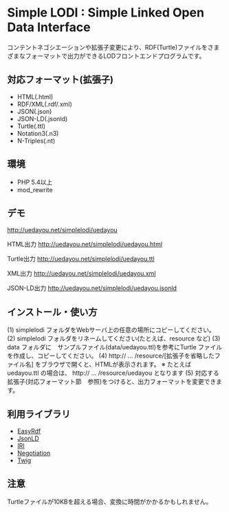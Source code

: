 # Simple LODI : Simple Linked Open Data Interface

コンテントネゴシエーションや拡張子変更により、RDF(Turtle)ファイルをさまざまなフォーマットで出力ができるLODフロントエンドプログラムです。

## 対応フォーマット(拡張子)

- HTML(.html)
- RDF/XML(.rdf/.xml)
- JSON(.json)
- JSON-LD(.jsonld)
- Turtle(.ttl)
- Notation3(.n3)
- N-Triples(.nt)

## 環境

- PHP 5.4以上
- mod_rewrite

## デモ

<http://uedayou.net/simplelodi/uedayou>

HTML出力
<http://uedayou.net/simplelodi/uedayou.html>

Turtle出力
<http://uedayou.net/simplelodi/uedayou.ttl>

XML出力
<http://uedayou.net/simplelodi/uedayou.xml>

JSON-LD出力
<http://uedayou.net/simplelodi/uedayou.jsonld>

## インストール・使い方

(1) simplelodi フォルダをWebサーバ上の任意の場所にコピーしてください。
(2) simplelodi フォルダをリネームしてください(たとえば、resource など)
(3) data フォルダに　サンプルファイル(data/uedayou.ttl)を参考にTurtle ファイルを作成し、コピーしてください。
(4) http:// ... /resource/[拡張子を省略したファイル名] をブラウザで開くと、HTMLが表示されます。
※ たとえば uedayou.ttl の場合は、 http:// ... /resource/uedayou となります
(5) 対応する拡張子(対応フォーマット節　参照)をつけると、出力フォーマットを変更できます。

## 利用ライブラリ

- [EasyRdf](http://www.easyrdf.org/)
- [JsonLD](https://github.com/lanthaler/JsonLD)
- [IRI](https://github.com/lanthaler/IRI)
- [Negotiation](http://williamdurand.fr/Negotiation/)
- [Twig](http://twig.sensiolabs.org/)

## 注意

Turtleファイルが10KBを超える場合、変換に時間がかかるかもしれません。
